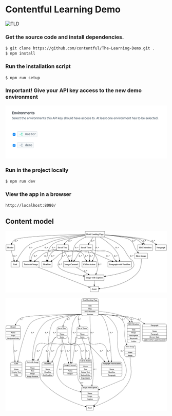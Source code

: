 # Contentful Learning Demo

![TLD](./TLD.png)

### Get the source code and install dependencies.

```
$ git clone https://github.com/contentful/The-Learning-Demo.git .
$ npm install
```

### Run the installation script

```
$ npm run setup
```

### Important! Give your API key access to the new demo environment

![API key](./api_key.png)

### Run in the project locally

```
$ npm run dev
```
### View the app in a browser

```
http://localhost:8080/
```

## Content model

![Content model simple](./winning-demo-content-model-simple.png)

![Content model full](./winning-demo-content-model.png)
